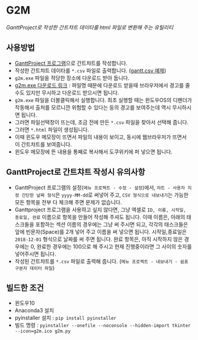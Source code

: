 
# G2M

_GanttProject로 작성한 간트챠트 데이타를 html 파일로 변환해 주는 유틸리티_


## 사용방법

* [GanttProject 프로그램](https://www.ganttproject.biz/)으로 간트챠트를 작성합니다.
* 작성한 간트챠트 데이타를 `*.csv` 파일로 출력합니다. ([gantt.csv 예제](https://github.com/dymaxionkim/G2M/blob/master/gantt.csv))
* `g2m.exe` 파일을 적당한 장소에 다운로드 받아 둡니다.
* [g2m.exe 다운로드 링크](http://dymaxionkim.iptime.org:3100/dymaxionkim/G2M/src/branch/master/dist/g2m.exe) : 파일명 때문에 다운로드 받을때 브라우저에서 경고를 줄 수도 있지만 무시하고 다운로드 받으시면 됩니다.
* `g2m.exe` 파일을 더블클릭해서 실행합니다.  최초 실행할 때는 윈도우OS의 디펜더가 작동해서 출처를 모르니깐 위험할 수 있다는 둥의 경고를 보여주는데 역시 무시하시면 됩니다.
* 그러면 파일선택창이 뜨는데, 조금 전에 만든 `*.csv` 파일을 찾아서 선택해 줍니다.
* 그러면 `*.html` 파일이 생성됩니다.
* 이때 윈도우 메모장이 뜨면서 파일의 내용이 보이고, 동시에 웹브라우저가 뜨면서 이 간트챠트를 보여줍니다.
* 윈도우 메모장에 뜬 내용을 통째로 복사해서 도쿠위키에 퍼 넣으면 됩니다.


## GanttProject로 간트챠트 작성시 유의사항

* GanttProject 프로그램의 설정(`메뉴 프로젝트 - 수정 - 설정`)에서, `챠트 - 사용자 지정 간단한 날짜 형식`은 `yyyy-MM-dd`로 써넣어 주고, `CSV 형식으로 내보내기`는 가능한 모든 항목을 전부 다 체크해 주면 문제가 없습니다.
* Ganttproject 프로그램을 사용하고 싶지 않다면, 그냥 엑셀로 `ID, 이름, 시작일, 종료일, 완료` 이름으로 항목을 만들어 작성해 주셔도 됩니다.  이때 이름은, 아래의 태스크들을 포함하는 섹션 이름의 경우에는 그냥 써 주시면 되고, 각각의 태스크들은 앞에 빈문자(Space)를 2개 넣어 주고 이름을 써 넣으면 됩니다.  시작일,종료일은 `2018-12-01` 형식으로 날짜를 써 주면 됩니다.  완료 항목은, 아직 시작하지 않은 경우에는 0, 완료한 경우에는 100으로 해 주시고 현재 진행중이라면 그 사이의 숫자를 넣어주시면 됩니다.
* 작성된 간트챠트를 `*.csv` 파일로 출력해 줍니다. (`메뉴 프로젝트 - 내보내기 - 쉼표 구분자 데이터 파일`)


## 빌드한 조건

* 윈도우10
* Anaconda3 설치
* pyinstaller 설치 : `pip install pyinstaller`
* 빌드 명령 : `pyinstaller --onefile --noconsole --hidden-import tkinter --icon=g2m.ico g2m.py`
